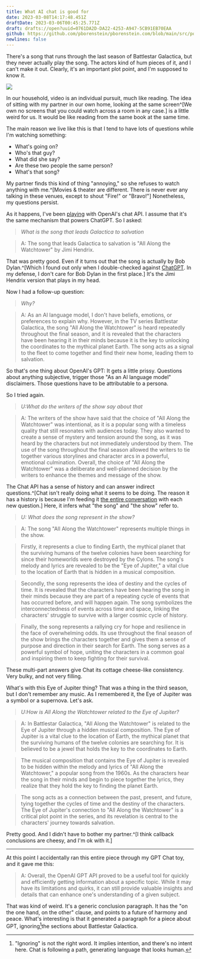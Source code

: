 ```yaml
---
title: What AI chat is good for
date: 2023-03-08T14:17:48.451Z
draftDate: 2023-03-06T00:45:25.771Z
draft: drafts://open?uuid=0761DA2D-DA22-4253-A947-5CB91EB70EAA
github: https://github.com/pborenstein/pborenstein.com/blob/main/src/posts/0761da2d-da22-4253-a947-5cb91eb70eaa.md
newlines: false
---
```

There's a song that runs through the last season of Battlestar Galactica, but they never actually play the song. The actors kind of hum pieces of it, and I can't make it out. Clearly, it's an important plot point, and I'm supposed to know it.

![](/assets/img/bsg.jpg)
<!-- excerpt -->

In our household, video is an individual pursuit, much like reading. The idea of sitting with my partner in our own home, looking at the same screen^[We own no screens that you could watch across a room in any case.] is a little weird for us. It would be like reading from the same book at the same time.

The main reason we live like this
is that I tend to have lots of questions while I'm watching something:

- What's going on?
- Who's that guy?
- What did she say?
- Are these two people the same person?
- What's that song?

My partner finds this kind of thing "annoying," so she refuses to watch anything with me.^[Movies & theater are different. There is never ever any talking in these venues, except to shout "Fire!" or "Bravo!"] Nonetheless, my questions persist.

As it happens, I've been [playing](https://pborenstein.dev/posts/c8a9b0e0-b4dc-4227-a612-a4df6f44baec/) with OpenAI's chat API. I assume that it's the same mechanism that powers ChatGPT. So I asked:

> _What is the song that leads Galactica to salvation_

> A: The song that leads Galactica to salvation is "All Along the Watchtower" by Jimi Hendrix.

That was pretty good. Even if it turns out that the song is actually by Bob Dylan.^[Which I found out only when I double-checked against [ChatGPT](https://chat.openai.com). In my defense, I don't care for Bob Dylan in the first place.] It's the Jimi Hendrix version that plays in my head.

Now I had a follow-up question:

> _Why?_

> A: As an AI language model, I don't have beliefs, emotions, or preferences to explain why. However, in the TV series Battlestar Galactica, the song "All Along the Watchtower" is heard repeatedly throughout the final season, and it is revealed that the characters have been hearing it in their minds because it is the key to unlocking the coordinates to the mythical planet Earth. The song acts as a signal to the fleet to come together and find their new home, leading them to salvation.

So that's one thing about OpenAI's GPT: It gets a little prissy. Questions about anything subjective, trigger those "As an AI language model" disclaimers. Those questions have to be attributable to a persona.

So I tried again.

> _U:What do the writers of the show say about that_

> A: The writers of the show have said that the choice of "All Along the Watchtower" was intentional, as it is a popular song with a timeless quality that still resonates with audiences today. They also wanted to create a sense of mystery and tension around the song, as it was heard by the characters but not immediately understood by them. The use of the song throughout the final season allowed the writers to tie together various storylines and character arcs in a powerful, emotional culmination. Overall, the choice of "All Along the Watchtower" was a deliberate and well-planned decision by the writers to enhance the themes and message of the show.

The Chat API has a sense of history and can answer indirect questions.^[Chat isn't really doing what it seems to be doing. The reason it has a history is because I'm feeding it [the entire conversation](https://github.com/pborenstein/drafts-gpt-toys/blob/123b16fb59215d1dbe1cfe40b310b9d916c78517/gptchat.js#L106) with each new question.] Here, it infers what "the song" and "the show" refer to. 


> _U: What does the song represent in the show?_

> A: The song "All Along the Watchtower" represents multiple things in the show. 

> Firstly, it represents a clue to finding Earth, the mythical planet that the surviving humans of the twelve colonies have been searching for since their homeworlds were destroyed by the Cylons. The song's melody and lyrics are revealed to be the "Eye of Jupiter," a vital clue to the location of Earth that is hidden in a musical composition.

> Secondly, the song represents the idea of destiny and the cycles of time. It is revealed that the characters have been hearing the song in their minds because they are part of a repeating cycle of events that has occurred before, and will happen again. The song symbolizes the interconnectedness of events across time and space, linking the characters' struggle to survive with a larger cosmic cycle of history.

> Finally, the song represents a rallying cry for hope and resilience in the face of overwhelming odds. Its use throughout the final season of the show brings the characters together and gives them a sense of purpose and direction in their search for Earth. The song serves as a powerful symbol of hope, uniting the characters in a common goal and inspiring them to keep fighting for their survival.

These multi-part answers give Chat its cottage cheese-like consistency. Very bulky, and not very filling.

What's with this Eye of Jupiter thing? That was a thing in the third season, but I don't remember any music. As I remembered it, the Eye of Jupiter was a symbol or a supernova. Let's ask.


> _U:How is All Along the Watchtower related to the Eye of Jupiter?_

> A: In Battlestar Galactica, "All Along the Watchtower" is related to the Eye of Jupiter through a hidden musical composition. The Eye of Jupiter is a vital clue to the location of Earth, the mythical planet that the surviving humans of the twelve colonies are searching for. It is believed to be a jewel that holds the key to the coordinates to Earth.

> The musical composition that contains the Eye of Jupiter is revealed to be hidden within the melody and lyrics of "All Along the Watchtower," a popular song from the 1960s. As the characters hear the song in their minds and begin to piece together the lyrics, they realize that they hold the key to finding the planet Earth.

> The song acts as a connection between the past, present, and future, tying together the cycles of time and the destiny of the characters. The Eye of Jupiter's connection to "All Along the Watchtower" is a critical plot point in the series, and its revelation is central to the characters' journey towards salvation.

Pretty good. And I didn't have to bother my partner.^[I think callback conclusions are cheesy, and I'm ok with it.]

---

At this point I accidentally ran this entire piece through my GPT Chat toy, and it gave me this:

> A: Overall, the OpenAI GPT API proved to be a useful tool for quickly and efficiently getting information about a specific topic. While it may have its limitations and quirks, it can still provide valuable insights and details that can enhance one's understanding of a given subject.

That was kind of weird. It's a generic conclusion paragraph. It has the "on the one hand, on the other" clause, and points to a future of harmony and peace. What's interesting is that it generated a paragraph for a piece about GPT, ignoring[^ign]the sections about Battlestar Galactica.

[^ign]: "Ignoring" is not the right word. It implies intention, and there's no intent here. Chat is following a path, generating language that looks human.
